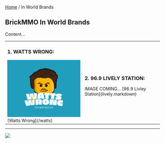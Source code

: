 <style>@import url("//readme.codeadam.ca/readme.css");</style>

[Home](/) / In World Brands

## BrickMMO In World Brands

Content...

<table style="width:100%;">
<tr>
<td width="50%">

<h3>1. WATTS WRONG:</h3>
<img src="watts/png/Watts_Wrong_Primary_Logo.png">
[Watts Wrong](/watts)

</td>
<td width="50%">

<h3>2. 96.9 LIVELY STATION:</h3>
IMAGE COMING...
[96.9 Livley Station](lively.markdown)

</td>
</tr>
</table>

---

<a href="https://brickmmo.com">
<img src="https://brickmmo.com/images/brickmmo-logo-horizontal.jpg" width="100">
</a>
